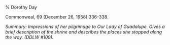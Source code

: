 % Dorothy Day

Commonweal, 69 (December 26, 1958):336-338.

*Summary: Impressions of her pilgrimage to Our Lady of Guadalupe. Gives
a brief description of the shrine and describes the places she stopped
along the way. (DDLW \#109).*


